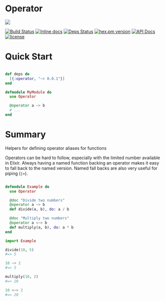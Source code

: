 # Operator
![](https://github.com/expede/operator/blob/master/brand/logo.png?raw=true)

[![Build Status](https://travis-ci.org/expede/operator.svg?branch=master)](https://travis-ci.org/expede/operator) [![Inline docs](http://inch-ci.org/github/expede/operator.svg?branch=master)](http://inch-ci.org/github/expede/operator) [![Deps Status](https://beta.hexfaktor.org/badge/all/github/expede/operator.svg)](https://beta.hexfaktor.org/github/expede/operator) [![hex.pm version](https://img.shields.io/hexpm/v/operator.svg?style=flat)](https://hex.pm/packages/operator) [![API Docs](https://img.shields.io/badge/api-docs-yellow.svg?style=flat)](http://hexdocs.pm/operator/) [![license](https://img.shields.io/github/license/mashape/apistatus.svg?maxAge=2592000)](https://github.com/expede/operator/blob/master/LICENSE)

# Quick Start

```elixir

def deps do
  [{:operator, "~> 0.0.1"}]
end

defmodule MyModule do
  use Operator

  @operator a ~> b
  # ...
end
```

# Summary

Helpers for defining operator aliases for functions

Operators can be hard to follow, especially with the limited number available
in Elixir. Always having a named function backing an operator makes it easy to
fall back to the named version. Named fall backs are also very useful for
piping (`|>`).

```elixir

defmodule Example do
  use Operator

  @doc "Divide two numbers"
  @operator a ~> b
  def divide(a, b), do: a / b

  @doc "Multiply two numbers"
  @operator a <~> b
  def multiply(a, b), do: a * b
end

import Example

divide(10, 5)
#=> 5

10 ~> 2
#=> 5

multiply(10, 2)
#=> 20

10 <~> 2
#=> 20

```
